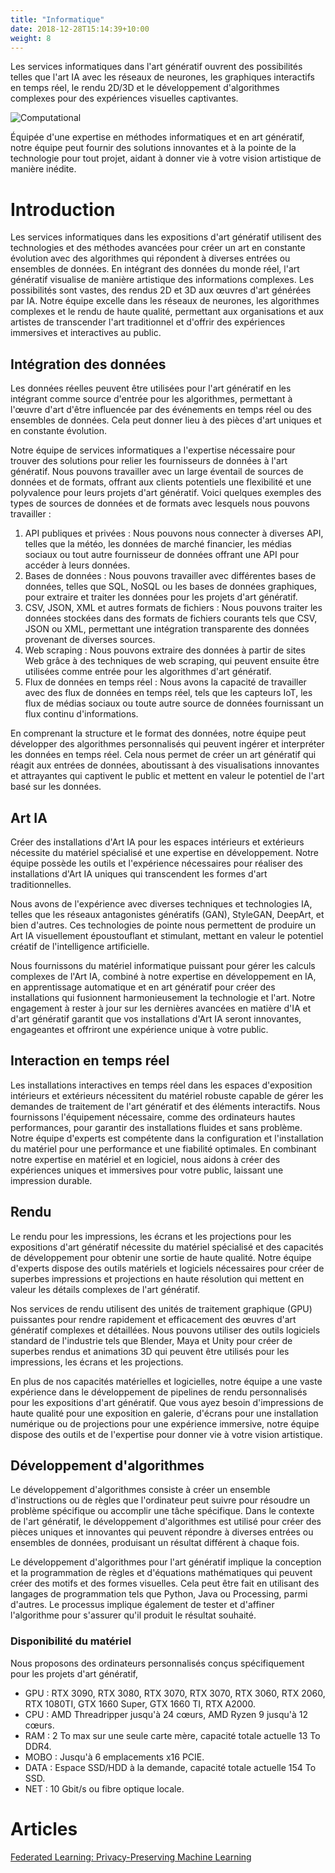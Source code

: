 ```yaml
---
title: "Informatique"
date: 2018-12-28T15:14:39+10:00
weight: 8
---
```


Les services informatiques dans l'art génératif ouvrent des possibilités telles que l'art IA avec les réseaux de neurones, les graphiques interactifs en temps réel, le rendu 2D/3D et le développement d'algorithmes complexes pour des expériences visuelles captivantes.

![Computational](/images/illustrations/computational.png)

Équipée d'une expertise en méthodes informatiques et en art génératif, notre équipe peut fournir des solutions innovantes et à la pointe de la technologie pour tout projet, aidant à donner vie à votre vision artistique de manière inédite.

# Introduction

Les services informatiques dans les expositions d'art génératif utilisent des technologies et des méthodes avancées pour créer un art en constante évolution avec des algorithmes qui répondent à diverses entrées ou ensembles de données. En intégrant des données du monde réel, l'art génératif visualise de manière artistique des informations complexes. Les possibilités sont vastes, des rendus 2D et 3D aux œuvres d'art générées par IA. Notre équipe excelle dans les réseaux de neurones, les algorithmes complexes et le rendu de haute qualité, permettant aux organisations et aux artistes de transcender l'art traditionnel et d'offrir des expériences immersives et interactives au public.

## Intégration des données

Les données réelles peuvent être utilisées pour l'art génératif en les intégrant comme source d'entrée pour les algorithmes, permettant à l'œuvre d'art d'être influencée par des événements en temps réel ou des ensembles de données. Cela peut donner lieu à des pièces d'art uniques et en constante évolution.

Notre équipe de services informatiques a l'expertise nécessaire pour trouver des solutions pour relier les fournisseurs de données à l'art génératif. Nous pouvons travailler avec un large éventail de sources de données et de formats, offrant aux clients potentiels une flexibilité et une polyvalence pour leurs projets d'art génératif. Voici quelques exemples des types de sources de données et de formats avec lesquels nous pouvons travailler :

1. API publiques et privées : Nous pouvons nous connecter à diverses API, telles que la météo, les données de marché financier, les médias sociaux ou tout autre fournisseur de données offrant une API pour accéder à leurs données.
2. Bases de données : Nous pouvons travailler avec différentes bases de données, telles que SQL, NoSQL ou les bases de données graphiques, pour extraire et traiter les données pour les projets d'art génératif.
3. CSV, JSON, XML et autres formats de fichiers : Nous pouvons traiter les données stockées dans des formats de fichiers courants tels que CSV, JSON ou XML, permettant une intégration transparente des données provenant de diverses sources.
4. Web scraping : Nous pouvons extraire des données à partir de sites Web grâce à des techniques de web scraping, qui peuvent ensuite être utilisées comme entrée pour les algorithmes d'art génératif.
5. Flux de données en temps réel : Nous avons la capacité de travailler avec des flux de données en temps réel, tels que les capteurs IoT, les flux de médias sociaux ou toute autre source de données fournissant un flux continu d'informations.

En comprenant la structure et le format des données, notre équipe peut développer des algorithmes personnalisés qui peuvent ingérer et interpréter les données en temps réel. Cela nous permet de créer un art génératif qui réagit aux entrées de données, aboutissant à des visualisations innovantes et attrayantes qui captivent le public et mettent en valeur le potentiel de l'art basé sur les données.

## Art IA

Créer des installations d'Art IA pour les espaces intérieurs et extérieurs nécessite du matériel spécialisé et une expertise en développement. Notre équipe possède les outils et l'expérience nécessaires pour réaliser des installations d'Art IA uniques qui transcendent les formes d'art traditionnelles.

Nous avons de l'expérience avec diverses techniques et technologies IA, telles que les réseaux antagonistes génératifs (GAN), StyleGAN, DeepArt, et bien d'autres. Ces technologies de pointe nous permettent de produire un Art IA visuellement époustouflant et stimulant, mettant en valeur le potentiel créatif de l'intelligence artificielle.

Nous fournissons du matériel informatique puissant pour gérer les calculs complexes de l'Art IA, combiné à notre expertise en développement en IA, en apprentissage automatique et en art génératif pour créer des installations qui fusionnent harmonieusement la technologie et l'art. Notre engagement à rester à jour sur les dernières avancées en matière d'IA et d'art génératif garantit que vos installations d'Art IA seront innovantes, engageantes et offriront une expérience unique à votre public.

## Interaction en temps réel

Les installations interactives en temps réel dans les espaces d'exposition intérieurs et extérieurs nécessitent du matériel robuste capable de gérer les demandes de traitement de l'art génératif et des éléments interactifs. Nous fournissons l'équipement nécessaire, comme des ordinateurs hautes performances, pour garantir des installations fluides et sans problème. Notre équipe d'experts est compétente dans la configuration et l'installation du matériel pour une performance et une fiabilité optimales. En combinant notre expertise en matériel et en logiciel, nous aidons à créer des expériences uniques et immersives pour votre public, laissant une impression durable.

## Rendu

Le rendu pour les impressions, les écrans et les projections pour les expositions d'art génératif nécessite du matériel spécialisé et des capacités de développement pour obtenir une sortie de haute qualité. Notre équipe d'experts dispose des outils matériels et logiciels nécessaires pour créer de superbes impressions et projections en haute résolution qui mettent en valeur les détails complexes de l'art génératif.

Nos services de rendu utilisent des unités de traitement graphique (GPU) puissantes pour rendre rapidement et efficacement des œuvres d'art génératif complexes et détaillées. Nous pouvons utiliser des outils logiciels standard de l'industrie tels que Blender, Maya et Unity pour créer de superbes rendus et animations 3D qui peuvent être utilisés pour les impressions, les écrans et les projections.

En plus de nos capacités matérielles et logicielles, notre équipe a une vaste expérience dans le développement de pipelines de rendu personnalisés pour les expositions d'art génératif. Que vous ayez besoin d'impressions de haute qualité pour une exposition en galerie, d'écrans pour une installation numérique ou de projections pour une expérience immersive, notre équipe dispose des outils et de l'expertise pour donner vie à votre vision artistique.

## Développement d'algorithmes

Le développement d'algorithmes consiste à créer un ensemble d'instructions ou de règles que l'ordinateur peut suivre pour résoudre un problème spécifique ou accomplir une tâche spécifique. Dans le contexte de l'art génératif, le développement d'algorithmes est utilisé pour créer des pièces uniques et innovantes qui peuvent répondre à diverses entrées ou ensembles de données, produisant un résultat différent à chaque fois.

Le développement d'algorithmes pour l'art génératif implique la conception et la programmation de règles et d'équations mathématiques qui peuvent créer des motifs et des formes visuelles. Cela peut être fait en utilisant des langages de programmation tels que Python, Java ou Processing, parmi d'autres. Le processus implique également de tester et d'affiner l'algorithme pour s'assurer qu'il produit le résultat souhaité.

### Disponibilité du matériel
Nous proposons des ordinateurs personnalisés conçus spécifiquement pour les projets d'art génératif,

- GPU : RTX 3090, RTX 3080, RTX 3070, RTX 3070, RTX 3060, RTX 2060, RTX 1080TI, GTX 1660 Super, GTX 1660 TI, RTX A2000.
- CPU : AMD Threadripper jusqu'à 24 cœurs, AMD Ryzen 9 jusqu'à 12 cœurs.
- RAM : 2 To max sur une seule carte mère, capacité totale actuelle 13 To DDR4.
- MOBO : Jusqu'à 6 emplacements x16 PCIE.
- DATA : Espace SSD/HDD à la demande, capacité totale actuelle 154 To SSD.
- NET : 10 Gbit/s ou fibre optique locale.

# Articles

[Federated Learning: Privacy-Preserving Machine Learning](https://medium.com/generativefinance/federated-learning-privacy-preserving-machine-learning-420b175b90c4)
